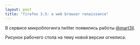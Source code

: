 ```yaml
--- 
layout: post
title: "firefox 3.5: a web browser renaissance"
---
```

В сервисе микроблогинга twitter появились работы <a href="http://twitter.com/mart3ll">@</a><a href="http://twitter.com/mart3ll">mart3ll</a>.

Рисунок рабочего стола на тему новой версии огнелиса.

<a href="http://static.juev.ru/2009/07/ff35fs.jpg" id="lightbox"><img src="http://static.juev.ru/2009/07/ff35fs.th.jpg" border="0" alt="" /></a>
